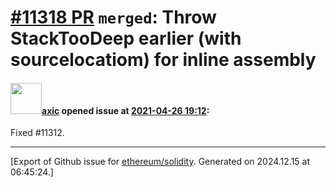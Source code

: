# [\#11318 PR](https://github.com/ethereum/solidity/pull/11318) `merged`: Throw StackTooDeep earlier (with sourcelocatiom) for inline assembly

#### <img src="https://avatars.githubusercontent.com/u/20340?v=4" width="50">[axic](https://github.com/axic) opened issue at [2021-04-26 19:12](https://github.com/ethereum/solidity/pull/11318):

Fixed #11312.




-------------------------------------------------------------------------------



[Export of Github issue for [ethereum/solidity](https://github.com/ethereum/solidity). Generated on 2024.12.15 at 06:45:24.]
